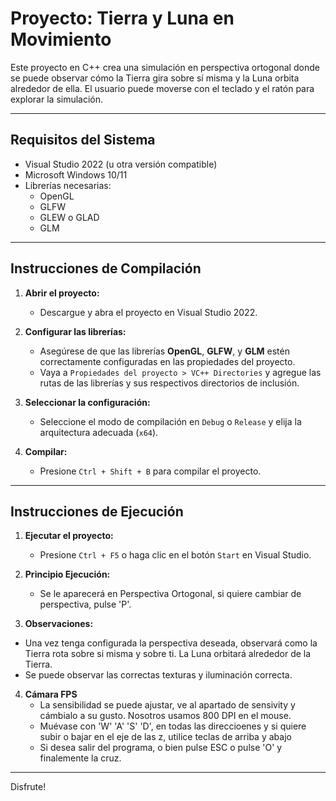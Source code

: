 # Proyecto: Tierra y Luna en Movimiento

Este proyecto en C++ crea una simulación en perspectiva ortogonal donde se puede observar cómo la Tierra gira sobre sí misma y la Luna orbita alrededor de ella. El usuario puede moverse con el teclado y el ratón para explorar la simulación.

---

## **Requisitos del Sistema**
- Visual Studio 2022 (u otra versión compatible)
- Microsoft Windows 10/11
- Librerías necesarias:
  - OpenGL
  - GLFW
  - GLEW o GLAD
  - GLM

---

## **Instrucciones de Compilación**

1. **Abrir el proyecto:**
   - Descargue y abra el proyecto en Visual Studio 2022.

2. **Configurar las librerías:**
   - Asegúrese de que las librerías **OpenGL**, **GLFW**, y **GLM** estén correctamente configuradas en las propiedades del proyecto.
   - Vaya a `Propiedades del proyecto > VC++ Directories` y agregue las rutas de las librerías y sus respectivos directorios de inclusión.

3. **Seleccionar la configuración:**
   - Seleccione el modo de compilación en `Debug` o `Release` y elija la arquitectura adecuada (`x64`).

4. **Compilar:**
   - Presione `Ctrl + Shift + B` para compilar el proyecto.

---

## **Instrucciones de Ejecución**

1. **Ejecutar el proyecto:**
   - Presione `Ctrl + F5` o haga clic en el botón `Start` en Visual Studio.

2. **Principio Ejecución:**
   - Se le aparecerá en Perspectiva Ortogonal, si quiere cambiar de perspectiva, pulse 'P'.

3. **Observaciones:**
  - Una vez tenga configurada la perspectiva deseada, observará como la Tierra rota sobre si misma y sobre ti. La Luna orbitará alrededor de la Tierra.
  - Se puede observar las correctas texturas y iluminación correcta.

4. **Cámara FPS**
   - La sensibilidad se puede ajustar, ve al apartado de sensivity y cámbialo a su gusto. Nosotros usamos 800 DPI en el mouse.
   - Muévase con 'W' 'A' 'S' 'D', en todas las direccioenes y si quiere subir o bajar en el eje de las z, utilice teclas de arriba y abajo
   - Si desea salir del programa, o bien pulse ESC o pulse 'O' y finalemente la cruz.

---

Disfrute!

